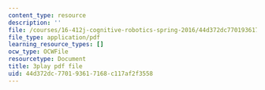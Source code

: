 ```yaml
---
content_type: resource
description: ''
file: /courses/16-412j-cognitive-robotics-spring-2016/44d372dc770193617168c117af2f3558_I2uSCTUHsUI.pdf
file_type: application/pdf
learning_resource_types: []
ocw_type: OCWFile
resourcetype: Document
title: 3play pdf file
uid: 44d372dc-7701-9361-7168-c117af2f3558
---
```

